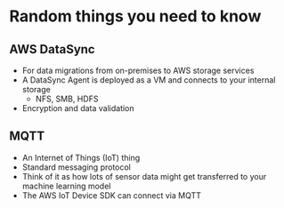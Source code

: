 # Random things you need to know


## AWS DataSync

* For data migrations from on-premises to AWS storage services
* A DataSync Agent is deployed as a VM and connects to your internal storage
    - NFS, SMB, HDFS
* Encryption and data validation

## MQTT

* An Internet of Things (IoT) thing
* Standard messaging protocol
* Think of it as how lots of sensor data might get transferred to your machine learning model
* The AWS IoT Device SDK can connect via MQTT 